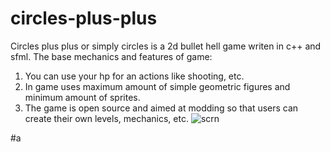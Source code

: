 # circles-plus-plus
Circles plus plus or simply circles is a 2d bullet hell game writen in c++ and sfml.
The base mechanics and features of game:
1. You can use your hp for an actions like shooting, etc.
2. In game uses maximum amount of simple geometric figures and minimum amount of sprites.
3. The game is open source and aimed at modding so that users can create their own levels, mechanics, etc.
![scrn](https://github.com/user-attachments/assets/96db8da1-caca-4776-82a0-4183084556cc)

#a
